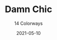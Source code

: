 ---
image_primary: "img/product_main_18_damn-chic.jpg"
image_secondary: "img/colorway_18_(1)_Rugby.jpg"
description: "Tiny%20cubes%20of%20cut%20velvet%20are%20positively%20playful%20against%20a%20backdrop%20of%20what%20looks%20like%20micro-petit%20point.%20Arranged%20like%20a%20variegated%203-D%20checkerboard%20waiting%20only%20for%20the%20addition%20of%20some%20tiny%2C%20gold-plated%20checkers%20in%20mid%20century%20modern%20style.%20Added%20bonus%3A%20DAMN%20CHIC%20wears%20like%20a%20whip%20and%20nets%20out%20at%20less%20than%2050%20bucks%20a%20yard%2C%20signifying%20that%20it%u2019s%20also%20a%20damn%20bargain."
tags: 
  - "Textiles"
designer: "Joseph Noble"
href: "https://www.josephnoble.com/collections/damn-chic/"
title: "Damn Chic"
subtitle: "14 Colorways"
category: "Textiles"
manufacturer: "Joseph Noble"
slug: "/manufacturers/joseph-noble/textiles/joseph-noble-damn-chic"
date: "2021-05-10"
---